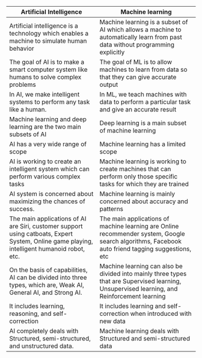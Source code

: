 | Artificial Intelligence | Machine learning |
| ----------------------- | ---------------- |
| Artificial intelligence is a technology which enables a machine to simulate human behavior |Machine learning is a subset of AI which allows a machine to automatically learn from past data without programming explicitly |
| The goal of AI is to make a smart computer system like humans to solve complex problems |The goal of ML is to allow machines to learn from data so that they can give accurate output |
| In AI, we make intelligent systems to perform any task like a human. |In ML, we teach machines with data to perform a particular task and give an accurate result |
| Machine learning and deep learning are the two main subsets of AI |Deep learning is a main subset of machine learning |
| AI has a very wide range of scope | Machine learning has a limited scope |
| AI is working to create an intelligent system which can perform various complex tasks | Machine learning is working to create machines that can perform only those specific tasks for which they are trained |
| AI system is concerned about maximizing the chances of success. |Machine learning is mainly concerned about accuracy and patterns |
| The main applications of AI are Siri, customer support using catboats, Expert System, Online game playing, intelligent humanoid robot, etc. |The main applications of machine learning are Online recommender system, Google search algorithms, Facebook auto friend tagging suggestions, etc |
| On the basis of capabilities, AI can be divided into three types, which are, Weak AI, General AI, and Strong AI. |Machine learning can also be divided into mainly three types that are Supervised learning, Unsupervised learning, and Reinforcement learning |
| It includes learning, reasoning, and self-correction | It includes learning and self-correction when introduced with new data |
| AI completely deals with Structured, semi-structured, and unstructured data. |Machine learning deals with Structured and semi-structured data |